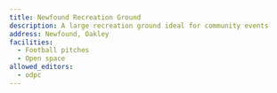 ```yaml
---
title: Newfound Recreation Ground
description: A large recreation ground ideal for community events
address: Newfound, Oakley
facilities:
  - Football pitches
  - Open space
allowed_editors:
  - odpc
---
```

